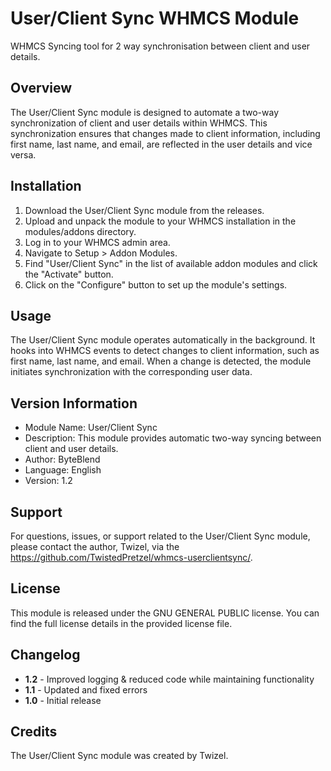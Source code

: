 # User/Client Sync WHMCS Module
WHMCS Syncing tool for 2 way synchronisation between client and user details.

## Overview

The User/Client Sync module is designed to automate a two-way synchronization of client and user details within WHMCS. This synchronization ensures that changes made to client information, including first name, last name, and email, are reflected in the user details and vice versa.

## Installation

1. Download the User/Client Sync module from the releases.
2. Upload and unpack the module to your WHMCS installation in the modules/addons directory.
3. Log in to your WHMCS admin area.
4. Navigate to Setup > Addon Modules.
5. Find "User/Client Sync" in the list of available addon modules and click the "Activate" button.
6. Click on the "Configure" button to set up the module's settings.

## Usage

The User/Client Sync module operates automatically in the background. It hooks into WHMCS events to detect changes to client information, such as first name, last name, and email. When a change is detected, the module initiates synchronization with the corresponding user data.

## Version Information

- Module Name: User/Client Sync
- Description: This module provides automatic two-way syncing between client and user details.
- Author: ByteBlend
- Language: English
- Version: 1.2

## Support

For questions, issues, or support related to the User/Client Sync module, please contact the author, Twizel, via the https://github.com/TwistedPretzel/whmcs-userclientsync/.

## License

This module is released under the GNU GENERAL PUBLIC license. You can find the full license details in the provided license file.

## Changelog

- **1.2** - Improved logging & reduced code while maintaining functionality
- **1.1** - Updated and fixed errors
- **1.0** - Initial release

## Credits

The User/Client Sync module was created by Twizel.

